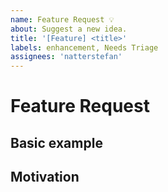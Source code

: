 ```yaml
---
name: Feature Request 💡
about: Suggest a new idea.
title: '[Feature] <title>'
labels: enhancement, Needs Triage
assignees: 'natterstefan'
---
```


<!--
  To make it easier for us to help you — please follow the suggested format below.

  Before opening a new issue, please search existing issues.

  For general technical questions, contact me on [Twitter](http://twitter.com/natterstefan).
-->

# Feature Request

<!--
Brief explanation of the feature you have in mind.
-->

## Basic example

<!--
If you want you can include a basic code example. Omit this section if it's not
applicable.
-->

## Motivation

<!--
Why are you suggesting this? What is the use case for it and what is the
expected outcome?
-->
